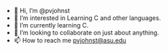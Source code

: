 - 👋 Hi, I’m @pvjohnst
- 👀 I’m interested in Learning C and other languages.
- 🌱 I’m currently learning C.
- 💞️ I’m looking to collaborate on just about anything.
- 📫 How to reach me pvjohnst@asu.edu

<!---
pvjohnst/pvjohnst is a ✨ special ✨ repository because its `README.md` (this file) appears on your GitHub profile.
You can click the Preview link to take a look at your changes.
--->
